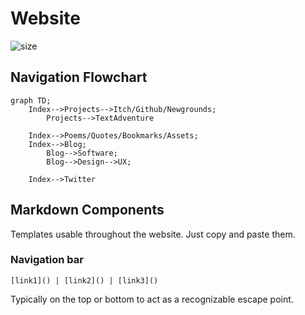 # Website
![size](https://img.shields.io/github/repo-size/boukew99/boukew99.github.io) 

## Navigation Flowchart
```mermaid
graph TD;
    Index-->Projects-->Itch/Github/Newgrounds; 
        Projects-->TextAdventure
  
    Index-->Poems/Quotes/Bookmarks/Assets;    
    Index-->Blog;
        Blog-->Software;
        Blog-->Design-->UX;
        
    Index-->Twitter
```
## Markdown Components
Templates usable throughout the website. Just copy and paste them.

### Navigation bar
```
[link1]() | [link2]() | [link3]()
```
Typically on the top or bottom to act as a recognizable escape point.


